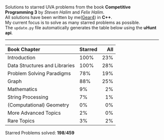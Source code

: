 Solutions to starred UVA problems from the book __Competitive Programming 3__ by _Steven Halim_ and _Felix Halim_.  
All solutions have been written by me([Gear4](http://uhunt.felix-halim.net/id/858471)) in __C++__.  
My current focus is to solve as many starred problems as possible.  
The `update.py` file automatically generates the table below using the __uHunt api__.
___
|Book Chapter|Starred|All|
|:-|--|-:|
|Introduction|100%|23%|
|Data Structures and Libraries|100%|28%|
|Problem Solving Paradigms|78%|19%|
|Graph|88%|25%|
|Mathematics|9%|2%|
|String Processing|7%|1%|
|(Computational) Geometry|0%|0%|
|More Advanced Topics|2%|0%|
|Rare Topics|3%|2%|

Starred Problems solved: **198**/**459**